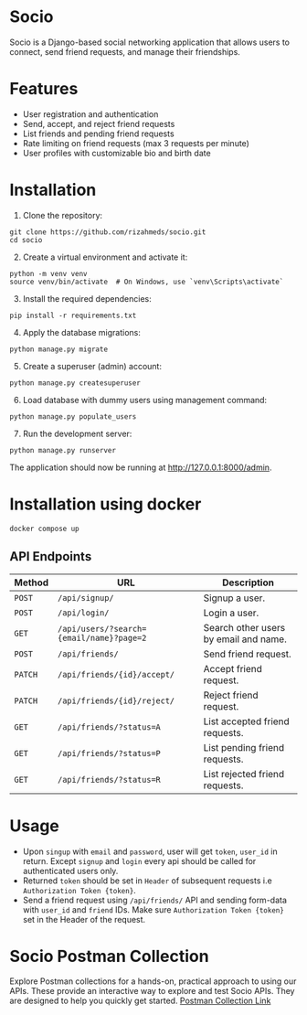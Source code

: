 # Socio

Socio is a Django-based social networking application that allows users to connect, send friend requests, and manage their friendships.

# Features

- User registration and authentication
- Send, accept, and reject friend requests
- List friends and pending friend requests
- Rate limiting on friend requests (max 3 requests per minute)
- User profiles with customizable bio and birth date

# Installation

1. Clone the repository:
```
git clone https://github.com/rizahmeds/socio.git
cd socio
```
2. Create a virtual environment and activate it:
```
python -m venv venv
source venv/bin/activate  # On Windows, use `venv\Scripts\activate`
```
3. Install the required dependencies:
```
pip install -r requirements.txt
```
4. Apply the database migrations:
```
python manage.py migrate
```
5. Create a superuser (admin) account:
```
python manage.py createsuperuser
```
6. Load database with dummy users using management command:
```
python manage.py populate_users
```
7. Run the development server:
```
python manage.py runserver
```

The application should now be running at http://127.0.0.1:8000/admin.

# Installation using docker

```
docker compose up
```

## API Endpoints

| Method   | URL                                      | Description                              |
| -------- | ---------------------------------------- | ---------------------------------------- |
| `POST`   | `/api/signup/`                           | Signup a user.                           |
| `POST`   | `/api/login/`                            | Login a user.                            |
| `GET`    | `/api/users/?search={email/name}?page=2` | Search other users by email and name.    |
| `POST`   | `/api/friends/`                          | Send friend request.                     |
| `PATCH`  | `/api/friends/{id}/accept/`              | Accept friend request.                   |
| `PATCH`  | `/api/friends/{id}/reject/`              | Reject friend request.                   |
| `GET`    | `/api/friends/?status=A`                 | List accepted friend requests.           |
| `GET`    | `/api/friends/?status=P`                 | List pending friend requests.            |
| `GET`    | `/api/friends/?status=R`                 | List rejected friend requests.           |

# Usage
- Upon `singup` with `email` and `password`, user will get `token`, `user_id` in return. Except `signup` and `login` every api should be called for authenticated users only.
- Returned `token` should be set in `Header` of subsequent requests i.e `Authorization Token {token}`.
- Send a friend request using `/api/friends/` API and sending form-data with `user_id` and `friend` IDs. Make sure `Authorization Token {token}` set in the Header of the request.  

# Socio Postman Collection
Explore Postman collections for a hands-on, practical approach to using our APIs. These provide an interactive way to explore and test Socio APIs. They are designed to help you quickly get started.
[Postman Collection Link](SocioAPI.postman_collection.json)


